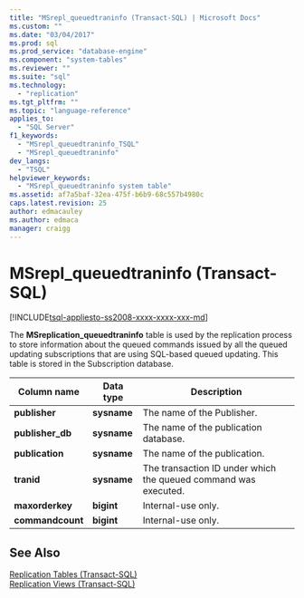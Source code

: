 ```yaml
---
title: "MSrepl_queuedtraninfo (Transact-SQL) | Microsoft Docs"
ms.custom: ""
ms.date: "03/04/2017"
ms.prod: sql
ms.prod_service: "database-engine"
ms.component: "system-tables"
ms.reviewer: ""
ms.suite: "sql"
ms.technology: 
  - "replication"
ms.tgt_pltfrm: ""
ms.topic: "language-reference"
applies_to: 
  - "SQL Server"
f1_keywords: 
  - "MSrepl_queuedtraninfo_TSQL"
  - "MSrepl_queuedtraninfo"
dev_langs: 
  - "TSQL"
helpviewer_keywords: 
  - "MSrepl_queuedtraninfo system table"
ms.assetid: af7a5baf-32ea-475f-b6b9-68c557b4980c
caps.latest.revision: 25
author: edmacauley
ms.author: edmaca
manager: craigg
---
```

# MSrepl_queuedtraninfo (Transact-SQL)
[!INCLUDE[tsql-appliesto-ss2008-xxxx-xxxx-xxx-md](../../includes/tsql-appliesto-ss2008-xxxx-xxxx-xxx-md.md)]

  The **MSreplication_queuedtraninfo** table is used by the replication process to store information about the queued commands issued by all the queued updating subscriptions that are using SQL-based queued updating. This table is stored in the Subscription database.  
  
|Column name|Data type|Description|  
|-----------------|---------------|-----------------|  
|**publisher**|**sysname**|The name of the Publisher.|  
|**publisher_db**|**sysname**|The name of the publication database.|  
|**publication**|**sysname**|The name of the publication.|  
|**tranid**|**sysname**|The transaction ID under which the queued command was executed.|  
|**maxorderkey**|**bigint**|Internal-use only.|  
|**commandcount**|**bigint**|Internal-use only.|  
  
## See Also  
 [Replication Tables &#40;Transact-SQL&#41;](../../relational-databases/system-tables/replication-tables-transact-sql.md)   
 [Replication Views &#40;Transact-SQL&#41;](../../relational-databases/system-views/replication-views-transact-sql.md)  
  
  
